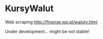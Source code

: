 KursyWalut
==========

Web scraping http://finanse.wp.pl/waluty.html

Under development... might be not stable!